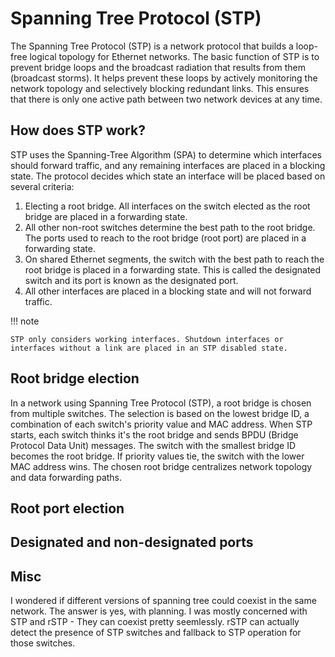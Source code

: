 # Spanning Tree Protocol (STP)

The Spanning Tree Protocol (STP) is a network protocol that builds a loop-free logical topology for Ethernet networks. The basic function of STP is to prevent bridge loops and the broadcast radiation that results from them (broadcast storms). It helps prevent these loops by actively monitoring the network topology and selectively blocking redundant links. This ensures that there is only one active path between two network devices at any time.

## How does STP work?

STP uses the Spanning-Tree Algorithm (SPA) to determine which interfaces should forward traffic, and any remaining interfaces are placed in a blocking state. The protocol decides which state an interface will be placed based on several criteria:

1. Electing a root bridge. All interfaces on the switch elected as the root bridge are placed in a forwarding state.
2. All other non-root switches determine the best path to the root bridge. The ports used to reach to the root bridge (root port) are placed in a forwarding state.
3. On shared Ethernet segments, the switch with the best path to reach the root bridge is placed in a forwarding state. This is called the designated switch and its port is known as the designated port.
4. All other interfaces are placed in a blocking state and will not forward traffic.

!!! note

    STP only considers working interfaces. Shutdown interfaces or interfaces without a link are placed in an STP disabled state.

## Root bridge election

In a network using Spanning Tree Protocol (STP), a root bridge is chosen from multiple switches. The selection is based on the lowest bridge ID, a combination of each switch's priority value and MAC address. When STP starts, each switch thinks it's the root bridge and sends BPDU (Bridge Protocol Data Unit) messages. The switch with the smallest bridge ID becomes the root bridge. If priority values tie, the switch with the lower MAC address wins. The chosen root bridge centralizes network topology and data forwarding paths.

## Root port election

## Designated and non-designated ports

## Misc

I wondered if different versions of spanning tree could coexist in the same network. The answer is yes, with planning. I was mostly concerned with STP and rSTP - They can coexist pretty seemlessly. rSTP can actually detect the presence of STP switches and fallback to STP operation for those switches.